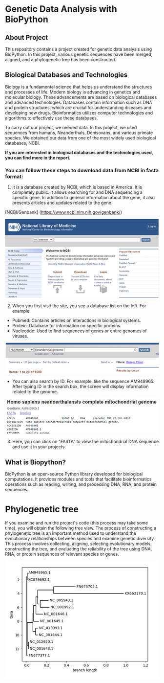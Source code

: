 # Genetic Data Analysis with BioPython

## About Project

This repository contains a project created for genetic data analysis using BioPython. In this project, various genetic sequences have been merged, aligned, and a phylogenetic tree has been constructed. 

## Biological Databases and Technologies

Biology is a fundamental science that helps us understand the structures and processes of life. Modern biology is advancing in genetics and molecular biology. These advancements are based on biological databases and advanced technologies. Databases contain information such as DNA and protein structures, which are crucial for understanding diseases and developing new drugs. Bioinformatics utilizes computer technologies and algorithms to effectively use these databases.

To carry out our project, we needed data. In this project, we used sequences from humans, Neanderthals, Denisovans, and various primate species. We obtained our data from one of the most widely used biological databases, NCBI.


**If you are interested in biological databases and the technologies used, you can find more in the report.**

### You can follow these steps to download data from NCBI in fasta format:

1. It is a database created by NCBI, which is based in America. It is completely public. It allows searching for and DNA sequencing a specific gene. In addition to general information about the gene, it also presents articles and updates related to the gene.

[NCBI/Genbank] (https://www.ncbi.nlm.nih.gov/genbank/)

![Genbank](image.png)

2. When you first visit the site, you see a database list on the left. For example:
- Pubmed: Contains articles on interactions in biological systems.
- Protein: Database for information on specific proteins.
- Nucleotide: Used to find sequences of genes or entire genomes of viruses.

![Nucleotide](image-1.png)

  * You can also search by ID. For example, like the sequence AM948965. After typing ID in the search box, the screen will display information related to the genome.

  ![Id](image-2.png)

3. Here, you can click on "FASTA" to view the mitochondrial DNA sequence and use it in your projects.

## What is Biopython?

BioPython is an open-source Python library developed for biological computations. It provides modules and tools that facilitate bioinformatics operations such as reading, writing, and processing DNA, RNA, and protein sequences.

# Phylogenetic tree

If you examine and run the project's code (this process may take some time), you will obtain the following tree view. The process of constructing a phylogenetic tree is an important method used to understand the evolutionary relationships between species and examine genetic diversity. This process involves collecting, aligning, selecting evolutionary models, constructing the tree, and evaluating the reliability of the tree using DNA, RNA, or protein sequences of relevant species or genes.

![Filogenetik-agac](image-3.png)